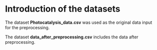 ﻿# Introduction of the datasets

The dataset **Photocatalysis_data.csv** was used as the original data input for the preprocessing.

The dataset **data_after_preprocessing.csv** includes the data after preprocessing.
